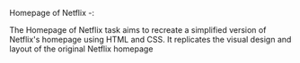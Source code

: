 Homepage of Netflix -: 

The Homepage of Netflix task aims to recreate a simplified version of Netflix's homepage using HTML and CSS. It replicates the visual design and layout of the original Netflix homepage
